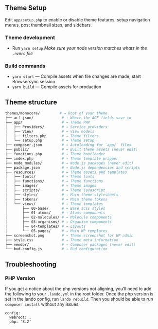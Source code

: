 ## Theme Setup
Edit `app/setup.php` to enable or disable theme features, setup navigation menus, post thumbnail sizes, and sidebars.

### Theme development
- Run `yarn setup`
_Make sure your node version matches whats in the `.nvmrc` file_

### Build commands
- `yarn start` — Compile assets when file changes are made, start Browsersync session
- `yarn build` — Compile assets for production

## Theme structure

```sh
themes/monocore/         # → Root of your theme
├── acf-json/             # → Where the ACF fields save to
├── app/                  # → Theme PHP
│   ├── Providers/        # → Service providers
│   ├── View/             # → View models
│   ├── filters.php       # → Theme filters
│   └── setup.php         # → Theme setup
├── composer.json         # → Autoloading for `app/` files
├── public/               # → Built theme assets (never edit)
├── functions.php         # → Theme bootloader
├── index.php             # → Theme template wrapper
├── node_modules/         # → Node.js packages (never edit)
├── package.json          # → Node.js dependencies and scripts
├── resources/            # → Theme assets and templates
│   ├── fonts/            # → Theme fonts
│   ├── functions/        # → Theme functions
│   ├── images/           # → Theme images
│   ├── scripts/          # → Theme javascript
│   ├── styles/           # → Main theme stylesheets
│   ├── tokens/           # → Main theme tokens
│   └── views/            # → Theme templates
│       ├── 00-base/      # → Base scss styles
│       ├── 01-atoms/     # → Atoms components
│       ├── 02-molecules/ # → Molecule components
│       ├── 03-organisms/ # → Organism components
│       │── 04-templates/ # → Layouts
│       └── 05-pages/     # → Main WP templates
├── screenshot.png        # → Theme screenshot for WP admin
├── style.css             # → Theme meta information
├── vendor/               # → Composer packages (never edit)
└── bud.config.js         # → Bud configuration
```

## Troubleshooting

### PHP Version

If you get a notice about the php versions not aligning, you'll need to add the following to your `.lando.yml` in the root folder. Once the php version is set in the lando config, run `lando rebuild`. Then you should be able to run `composer install` without any issues.

```
config:
  webroot: .
  php: '8.2'
```
